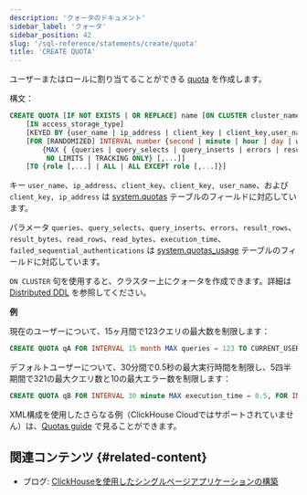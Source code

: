 ```yaml
---
description: 'クォータのドキュメント'
sidebar_label: 'クォータ'
sidebar_position: 42
slug: '/sql-reference/statements/create/quota'
title: 'CREATE QUOTA'
---
```




ユーザーまたはロールに割り当てることができる [quota](../../../guides/sre/user-management/index.md#quotas-management) を作成します。

構文：

```sql
CREATE QUOTA [IF NOT EXISTS | OR REPLACE] name [ON CLUSTER cluster_name]
    [IN access_storage_type]
    [KEYED BY {user_name | ip_address | client_key | client_key,user_name | client_key,ip_address} | NOT KEYED]
    [FOR [RANDOMIZED] INTERVAL number {second | minute | hour | day | week | month | quarter | year}
        {MAX { {queries | query_selects | query_inserts | errors | result_rows | result_bytes | read_rows | read_bytes | execution_time} = number } [,...] |
         NO LIMITS | TRACKING ONLY} [,...]]
    [TO {role [,...] | ALL | ALL EXCEPT role [,...]}]
```

キー `user_name`、`ip_address`、`client_key`、`client_key, user_name`、および `client_key, ip_address` は [system.quotas](../../../operations/system-tables/quotas.md) テーブルのフィールドに対応しています。

パラメータ `queries`、`query_selects`、`query_inserts`、`errors`、`result_rows`、`result_bytes`、`read_rows`、`read_bytes`、`execution_time`、`failed_sequential_authentications` は [system.quotas_usage](../../../operations/system-tables/quotas_usage.md) テーブルのフィールドに対応しています。

`ON CLUSTER` 句を使用すると、クラスター上にクォータを作成できます。詳細は [Distributed DDL](../../../sql-reference/distributed-ddl.md) を参照してください。

**例**

現在のユーザーについて、15ヶ月間で123クエリの最大数を制限します：

```sql
CREATE QUOTA qA FOR INTERVAL 15 month MAX queries = 123 TO CURRENT_USER;
```

デフォルトユーザーについて、30分間で0.5秒の最大実行時間を制限し、5四半期間で321の最大クエリ数と10の最大エラー数を制限します：

```sql
CREATE QUOTA qB FOR INTERVAL 30 minute MAX execution_time = 0.5, FOR INTERVAL 5 quarter MAX queries = 321, errors = 10 TO default;
```

XML構成を使用したさらなる例（ClickHouse Cloudではサポートされていません）は、[Quotas guide](/operations/quotas) で見ることができます。

## 関連コンテンツ {#related-content}

- ブログ: [ClickHouseを使用したシングルページアプリケーションの構築](https://clickhouse.com/blog/building-single-page-applications-with-clickhouse-and-http)
